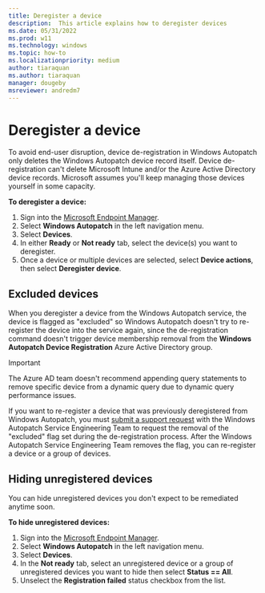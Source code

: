```yaml
---
title: Deregister a device
description:  This article explains how to deregister devices
ms.date: 05/31/2022
ms.prod: w11
ms.technology: windows
ms.topic: how-to
ms.localizationpriority: medium
author: tiaraquan
ms.author: tiaraquan
manager: dougeby
msreviewer: andredm7
---
```


# Deregister a device

To avoid end-user disruption, device de-registration in Windows Autopatch only deletes the Windows Autopatch device record itself. Device de-registration can't delete Microsoft Intune and/or the Azure Active Directory device records. Microsoft assumes you'll keep managing those devices yourself in some capacity.

**To deregister a device:**

1. Sign into the [Microsoft Endpoint Manager](https://endpoint.microsoft.com/).
1. Select **Windows Autopatch** in the left navigation menu.
1. Select **Devices**.
1. In either **Ready** or **Not ready** tab, select the device(s) you want to deregister.
1. Once a device or multiple devices are selected, select **Device actions**, then select **Deregister device**.

## Excluded devices

When you deregister a device from the Windows Autopatch service, the device is flagged as "excluded" so Windows Autopatch doesn't try to re-register the device into the service again, since the de-registration command doesn't trigger device membership removal from the **Windows Autopatch Device Registration** Azure Active Directory group. 

> [!IMPORTANT]
> The Azure AD team doesn't recommend appending query statements to remove specific device from a dynamic query due to dynamic query performance issues.

If you want to re-register a device that was previously deregistered from Windows Autopatch, you must [submit a support request](../operate/windows-autopatch-support-request.md) with the Windows Autopatch Service Engineering Team to request the removal of the "excluded" flag set during the de-registration process. After the Windows Autopatch Service Engineering Team removes the flag, you can re-register a device or a group of devices.  

## Hiding unregistered devices

You can hide unregistered devices you don't expect to be remediated anytime soon.

**To hide unregistered devices:**

1. Sign into the [Microsoft Endpoint Manager](https://endpoint.microsoft.com/).
1. Select **Windows Autopatch** in the left navigation menu.
1. Select **Devices**.
1. In the **Not ready** tab, select an unregistered device or a group of unregistered devices you want to hide then select **Status == All**.
1. Unselect the **Registration failed** status checkbox from the list.
